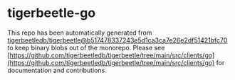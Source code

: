 # tigerbeetle-go
This repo has been automatically generated from [tigerbeetledb/tigerbeetle@b517478337243e5d1ca3ca7e26e2df51421bfc70](https://github.com/tigerbeetledb/tigerbeetle/commit/b517478337243e5d1ca3ca7e26e2df51421bfc70) to keep binary blobs out of the monorepo. Please see [https://github.com/tigerbeetledb/tigerbeetle/tree/main/src/clients/go](https://github.com/tigerbeetledb/tigerbeetle/tree/main/src/clients/go) for documentation and contributions.
